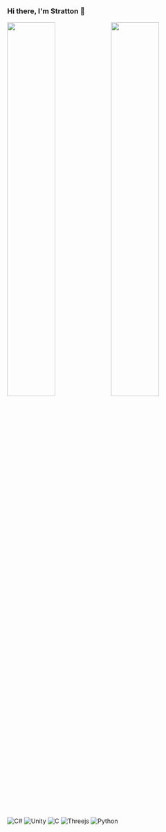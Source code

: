 ### Hi there, I'm Stratton 👋

<img align="left" width="47%" src="https://github-readme-stats.vercel.app/api?username=szbrooks2017&show_icons=true&theme=merko" />
<img align="left" width="47%" src="https://github-readme-stats.vercel.app/api/top-langs/?username=szbrooks2017&langs_count=6&layout=compact&title_color=abd200&text_color=68b587&bg_color=0a0f0b" />



![C#](https://img.shields.io/badge/c%23-%23239120.svg?style=for-the-badge&logo=c-sharp&logoColor=white)
![Unity](https://img.shields.io/badge/unity-%23000000.svg?style=for-the-badge&logo=unity&logoColor=white)
![C](https://img.shields.io/badge/c-%2300599C.svg?style=for-the-badge&logo=c&logoColor=white)
![Threejs](https://img.shields.io/badge/threejs-black?style=for-the-badge&logo=three.js&logoColor=white)
![Python](https://img.shields.io/badge/python-3670A0?style=for-the-badge&logo=python&logoColor=ffdd54)
